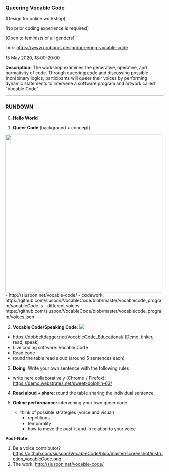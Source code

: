### Queering Vocable Code
(Design for online workshop)

[No prior coding experience is required]

[Open to feminists of all genders]

Link: https://www.uroboros.design/queering-vocable-code

15 May 2020, 18:00-20:00

**Description:** The workshop examines the generative, operative, and normativity of code. Through queering code and discussing possible (non)binary logics, participants will queer their voices by performing dynamic statements to intervene a software program and artwork called "Vocable Code".

---
### RUNDOWN

0. **Hello World**

1. **Queer Code** (background + concept)
<img src="https://live.staticflickr.com/65535/47887642581_b39ae2b523_c.jpg" width="500">
  - http://siusoon.net/vocable-code/
  - codework: https://github.com/siusoon/VocableCode/blob/master/vocablecode_program/vocableCode.js
  - different voices: https://github.com/siusoon/VocableCode/blob/master/vocablecode_program/voices.json


2. **Vocable Code/Speaking Code**:
![](https://live.staticflickr.com/1793/43171936935_185023f718.jpg)

  - https://dobbeltdagger.net/VocableCode_Educational/ (Demo, tinker, read, speak)
  - Live coding software: Vocable Code
  - Read code
  - round the table read aloud (around 5 sentences each)


3. **Doing**: Write your own sentence with the following rules
  - write here collaboratively (Chrome / Firefox): https://demo.webstrates.net/sweet-dolphin-63/


4. **Read aloud + share**: round the table sharing the individual sentence


5. **Online performance:** intervening your own queer code
    - think of possible strategies (voice and visual)
      - repetitions
      - temporality
      - how to move the post-it and in relation to your voice


**Post-Note:**
1. Be a voice contributor? https://github.com/siusoon/VocableCode/blob/master/screenshot/instruction_vocableCode.png
2. The work: http://siusoon.net/vocable-code/

